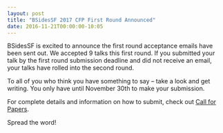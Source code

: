 ```yaml
---
layout: post
title: "BSidesSF 2017 CFP First Round Announced"
date: 2016-11-21T00:00:00-10:05
---
```


BSidesSF is excited to announce the first round acceptance emails have been sent out.  We accepted 9 talks this first round.  If you submitted your talk by the first round submission deadline and did not receive an email, your talks have rolled into the second round.

To all of you who think you have something to say – take a look and get writing. You only have until November 30th to make your submission.

For complete details and information on how to submit, check out [Call for Papers](/cfp.html).

Spread the word!
